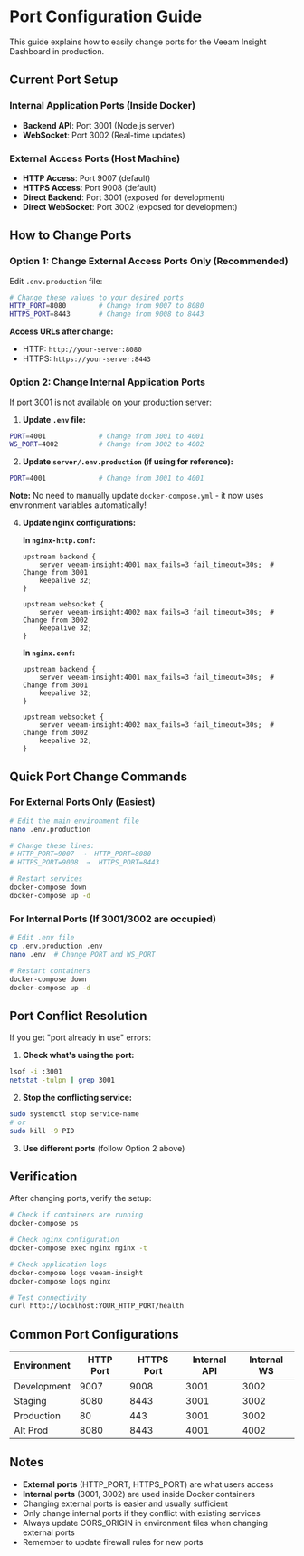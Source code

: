# Port Configuration Guide

This guide explains how to easily change ports for the Veeam Insight Dashboard in production.

## Current Port Setup

### Internal Application Ports (Inside Docker)
- **Backend API**: Port 3001 (Node.js server)
- **WebSocket**: Port 3002 (Real-time updates)

### External Access Ports (Host Machine)
- **HTTP Access**: Port 9007 (default)
- **HTTPS Access**: Port 9008 (default)
- **Direct Backend**: Port 3001 (exposed for development)
- **Direct WebSocket**: Port 3002 (exposed for development)

## How to Change Ports

### Option 1: Change External Access Ports Only (Recommended)

Edit `.env.production` file:

```bash
# Change these values to your desired ports
HTTP_PORT=8080        # Change from 9007 to 8080
HTTPS_PORT=8443       # Change from 9008 to 8443
```

**Access URLs after change:**
- HTTP: `http://your-server:8080`
- HTTPS: `https://your-server:8443`

### Option 2: Change Internal Application Ports

If port 3001 is not available on your production server:

1. **Update `.env` file:**
```bash
PORT=4001             # Change from 3001 to 4001
WS_PORT=4002          # Change from 3002 to 4002
```

2. **Update `server/.env.production` (if using for reference):**
```bash
PORT=4001             # Change from 3001 to 4001
```

**Note:** No need to manually update `docker-compose.yml` - it now uses environment variables automatically!

4. **Update nginx configurations:**

   **In `nginx-http.conf`:**
   ```nginx
   upstream backend {
       server veeam-insight:4001 max_fails=3 fail_timeout=30s;  # Change from 3001
       keepalive 32;
   }
   
   upstream websocket {
       server veeam-insight:4002 max_fails=3 fail_timeout=30s;  # Change from 3002
       keepalive 32;
   }
   ```

   **In `nginx.conf`:**
   ```nginx
   upstream backend {
       server veeam-insight:4001 max_fails=3 fail_timeout=30s;  # Change from 3001
       keepalive 32;
   }
   
   upstream websocket {
       server veeam-insight:4002 max_fails=3 fail_timeout=30s;  # Change from 3002
       keepalive 32;
   }
   ```

## Quick Port Change Commands

### For External Ports Only (Easiest)
```bash
# Edit the main environment file
nano .env.production

# Change these lines:
# HTTP_PORT=9007  →  HTTP_PORT=8080
# HTTPS_PORT=9008  →  HTTPS_PORT=8443

# Restart services
docker-compose down
docker-compose up -d
```

### For Internal Ports (If 3001/3002 are occupied)
```bash
# Edit .env file
cp .env.production .env
nano .env  # Change PORT and WS_PORT

# Restart containers
docker-compose down
docker-compose up -d
```

## Port Conflict Resolution

If you get "port already in use" errors:

1. **Check what's using the port:**
```bash
lsof -i :3001
netstat -tulpn | grep 3001
```

2. **Stop the conflicting service:**
```bash
sudo systemctl stop service-name
# or
sudo kill -9 PID
```

3. **Use different ports** (follow Option 2 above)

## Verification

After changing ports, verify the setup:

```bash
# Check if containers are running
docker-compose ps

# Check nginx configuration
docker-compose exec nginx nginx -t

# Check application logs
docker-compose logs veeam-insight
docker-compose logs nginx

# Test connectivity
curl http://localhost:YOUR_HTTP_PORT/health
```

## Common Port Configurations

| Environment | HTTP Port | HTTPS Port | Internal API | Internal WS |
|-------------|-----------|------------|--------------|-------------|
| Development| 9007      | 9008       | 3001         | 3002        |
| Staging     | 8080      | 8443       | 3001         | 3002        |
| Production  | 80        | 443        | 3001         | 3002        |
| Alt Prod    | 8080      | 8443       | 4001         | 4002        |

## Notes

- **External ports** (HTTP_PORT, HTTPS_PORT) are what users access
- **Internal ports** (3001, 3002) are used inside Docker containers
- Changing external ports is easier and usually sufficient
- Only change internal ports if they conflict with existing services
- Always update CORS_ORIGIN in environment files when changing external ports
- Remember to update firewall rules for new ports